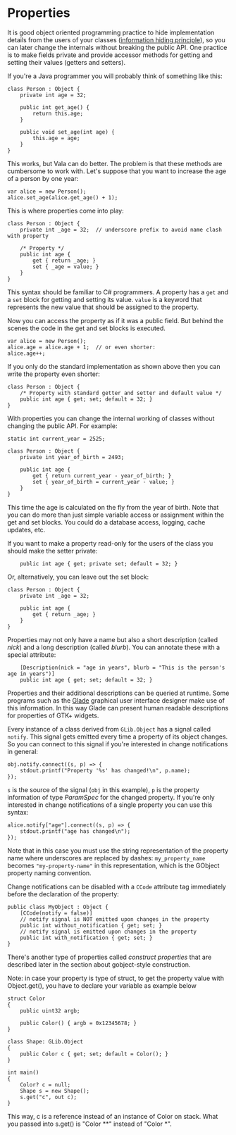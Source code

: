 # Properties

It is good object oriented programming practice to hide implementation details from the users of your classes ([information hiding principle](http://en.wikipedia.org/wiki/Information_hiding)), so you can later change the internals without breaking the public API. One practice is to make fields private and provide accessor methods for getting and setting their values (getters and setters). 

If you're a Java programmer you will probably think of something like this: 

```vala
class Person : Object {
    private int age = 32;

    public int get_age() {
        return this.age;
    }

    public void set_age(int age) {
        this.age = age;
    }
}
```

This works, but Vala can do better. The problem is that these methods are cumbersome to work with. Let's suppose that you want to increase the age of a person by one year: 

```vala
var alice = new Person();
alice.set_age(alice.get_age() + 1);
```

This is where properties come into play: 

```vala
class Person : Object {
    private int _age = 32;  // underscore prefix to avoid name clash with property

    /* Property */
    public int age {
        get { return _age; }
        set { _age = value; }
    }
}
```

This syntax should be familiar to C\# programmers. A property has a `get` and a `set` block for getting and setting its value. `value` is a keyword that represents the new value that should be assigned to the property. 

Now you can access the property as if it was a public field. But behind the scenes the code in the get and set blocks is executed. 

```vala
var alice = new Person();
alice.age = alice.age + 1;  // or even shorter:
alice.age++;
```

If you only do the standard implementation as shown above then you can write the property even shorter: 

```vala
class Person : Object {
    /* Property with standard getter and setter and default value */
    public int age { get; set; default = 32; }
}
```

With properties you can change the internal working of classes without changing the public API. For example: 

```vala
static int current_year = 2525;

class Person : Object {
    private int year_of_birth = 2493;

    public int age {
        get { return current_year - year_of_birth; }
        set { year_of_birth = current_year - value; }
    }
}
```

This time the age is calculated on the fly from the year of birth. Note that you can do more than just simple variable access or assignment within the get and set blocks. You could do a database access, logging, cache updates, etc. 

If you want to make a property read-only for the users of the class you should make the setter private: 


```vala
    public int age { get; private set; default = 32; }
```

Or, alternatively, you can leave out the set block: 

```vala
class Person : Object {
    private int _age = 32;

    public int age {
        get { return _age; }
    }
}
```

Properties may not only have a name but also a short description (called *nick*) and a long description (called *blurb*). You can annotate these with a special attribute:

```vala
    [Description(nick = "age in years", blurb = "This is the person's age in years")]
    public int age { get; set; default = 32; }
```

Properties and their additional descriptions can be queried at runtime. Some programs such as the [Glade](http://glade.gnome.org/) graphical user interface designer make use of this information. In this way Glade can present human readable descriptions for properties of GTK+ widgets.

Every instance of a class derived from `GLib.Object` has a signal called `notify`. This signal gets emitted every time a property of its object changes. So you can connect to this signal if you're interested in change notifications in general: 

```vala
obj.notify.connect((s, p) => {
    stdout.printf("Property '%s' has changed!\n", p.name);
});
```

`s` is the source of the signal (`obj` in this example), `p` is the property information of type *ParamSpec*
for the changed property. If you're only interested in change notifications of a single property you can use this syntax: 

```vala
alice.notify["age"].connect((s, p) => {
    stdout.printf("age has changed\n");
});
```

Note that in this case you must use the string representation of the property name where underscores are replaced by dashes: `my_property_name` becomes `"my-property-name"` in this representation, which is the GObject property naming convention.

Change notifications can be disabled with a `CCode` attribute tag immediately before the declaration of the property: 


```vala
public class MyObject : Object {
    [CCode(notify = false)]
    // notify signal is NOT emitted upon changes in the property
    public int without_notification { get; set; }
    // notify signal is emitted upon changes in the property
    public int with_notification { get; set; }
}
```

There's another type of properties called *construct properties* that are described later in the section about gobject-style construction.

Note: in case your property is type of struct, to get the property value with Object.get(), you have to declare your variable as example below

```vala
struct Color
{
    public uint32 argb;

    public Color() { argb = 0x12345678; }
}

class Shape: GLib.Object
{
    public Color c { get; set; default = Color(); }
}

int main()
{
    Color? c = null;
    Shape s = new Shape();
    s.get("c", out c);
}
```

This way, c is a reference instead of an instance of Color on stack. What you passed into s.get() is "Color \*\*" instead of "Color \*".
